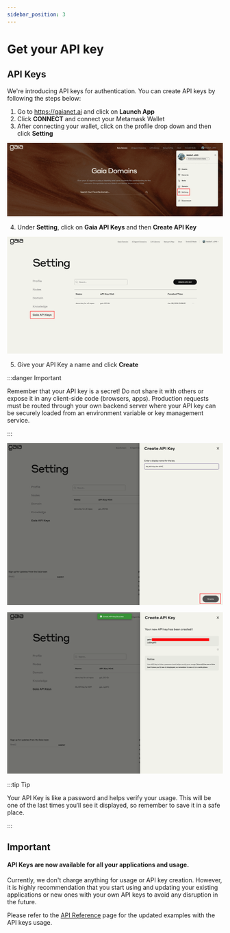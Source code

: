 ```yaml
---
sidebar_position: 3
---
```


# Get your API key

## API Keys

We're introducing API keys for authentication. You can create API keys by following the steps below:

1. Go to https://gaianet.ai and click on **Launch App**
2. Click **CONNECT** and connect your Metamask Wallet
3. After connecting your wallet, click on the profile drop down and then click **Setting**
   
![](settings-for-api.png)

4. Under **Setting**, click on **Gaia API Keys** and then **Create API Key**
   
![](settings-for-api-keys.png)

5. Give your API Key a name and click **Create**

:::danger Important

Remember that your API key is a secret! Do not share it with others or expose it in any client-side code (browsers, apps). Production requests must be routed through your own backend server where your API key can be securely loaded from an environment variable or key management service.

:::

![](create-api-key.png)

![](api-key-created.png)

:::tip Tip

Your API Key is like a password and helps verify your usage. This will be one of the last times you‘ll see it displayed, so remember to save it in a safe place.

:::

## Important

#### API Keys are now available for all your applications and usage.

Currently, we don't charge anything for usage or API key creation. However, it is highly recommendation that you start using and updating your existing applications or new ones with your own API keys to avoid any disruption in the future.

Please refer to the [API Reference](./api-reference) page for the updated examples with the API keys usage.
